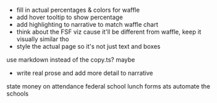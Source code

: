 - fill in actual percentages & colors for waffle
- add hover tooltip to show percentage
- add highlighting to narrative to match waffle chart
- think about the FSF viz cause it'll be different from waffle, keep it visually similar tho
- style the actual page so it's not just text and boxes

use markdown instead of the copy.ts? maybe


- write real prose and add more detail to narrative

state money on attendance
federal school lunch forms
ats automate the schools

